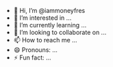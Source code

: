 - 👋 Hi, I’m @iammoneyfres
- 👀 I’m interested in ...
- 🌱 I’m currently learning ...
- 💞️ I’m looking to collaborate on ...
- 📫 How to reach me ...
- 😄 Pronouns: ...
- ⚡ Fun fact: ...

<!---
iammoneyfres/iammoneyfres is a ✨ special ✨ repository because its `README.md` (this file) appears on your GitHub profile.
You can click the Preview link to take a look at your changes.
--->
